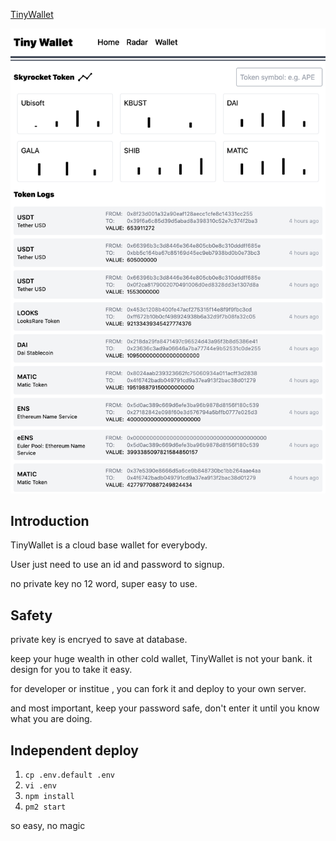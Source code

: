 
[TinyWallet](https://tinywallet.app)

![Preview](public/preview.png)
## Introduction

TinyWallet is a cloud base wallet for everybody.

User just need to use an id and password to signup.

no private key no 12 word, super easy to use.


## Safety

private key is encryed to save at database.

keep your huge wealth in other cold wallet, TinyWallet is not your bank. it design for you to take it easy.

for developer or institue , you can fork it and deploy to your own server.

and most important, keep your password safe, don't enter it until you know what you are doing.

## Independent deploy

1. `cp .env.default .env`
2. `vi .env`
3. `npm install`
4. `pm2 start`

so easy, no magic
